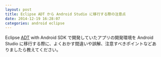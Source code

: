 ```yaml
---
layout: post
title: Eclipse ADT から Android Studio に移行する際の注意点
date: 2014-12-19 16:28:07
categories: android eclipse
---
```

<p>Eclipse <a href="http://developer.android.com/intl/ja/tools/sdk/eclipse-adt.html" rel="nofollow">ADT</a> with Android SDK で開発していたアプリの開発環境を Android Studio に移行する際に、よくおかす間違いや誤解、注意すべきポイントなどありましたら教えてください。</p>
